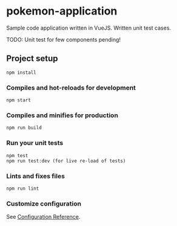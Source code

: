 # pokemon-application
Sample code application written in VueJS. Written unit test cases.

TODO:
Unit test for few components pending!

## Project setup
```
npm install
```

### Compiles and hot-reloads for development
```
npm start
```

### Compiles and minifies for production
```
npm run build
```

### Run your unit tests
```
npm test
npm run test:dev (for live re-load of tests)
```

### Lints and fixes files
```
npm run lint
```

### Customize configuration
See [Configuration Reference](https://cli.vuejs.org/config/).
